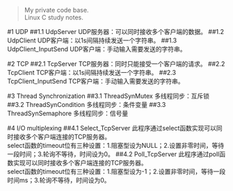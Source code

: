 >My private code base.   
>Linux C study notes.

#1 UDP
##1.1 UdpServer
UDP服务器：可以同时接收多个客户端的数据。
##1.2 UdpClient
UDP客户端：以1s间隔持续发送一个字符串。
##1.3 UdpClient_InputSend
UDP客户端：手动输入需要发送的字符串。

#2 TCP
##2.1 TcpServer
TCP服务器：同时只能接受一个客户端的请求。
##2.2 TcpClient
TCP客户端：以1s间隔持续发送一个字符串。
##2.3 TcpClient_InputSend
TCP客户端：手动输入需要发送的字符串。

#3 Thread Synchronization
##3.1 ThreadSynMutex
多线程同步：互斥锁
##3.2 ThreadSynCondition
多线程同步：条件变量
##3.3 ThreadSynSemaphore
多线程同步：信号量

#4 I/O multiplexing
##4.1 Select_TcpServer
此程序通过select函数实现可以同时接收多个客户端连接的TCP服务器。   
select函数的timeout位有三种设置：1.阻塞型设为NULL；2.设置非零时间，等待一段时间；3.轮询不等待，时间设为0。
##4.2 Poll_TcpServer
此程序通过poll函数实现可以同时接收多个客户端连接的TCP服务器。   
select函数的timeout位有三种设置：1.阻塞型设为-1；2.设置非零时间，等待一段时间ms；3.轮询不等待，时间设为0。
